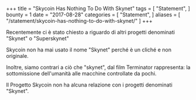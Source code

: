 +++
title = "Skycoin Has Nothing To Do With Skynet"
tags = [
    "Statement",
]
bounty = 1
date = "2017-08-28"
categories = [
    "Statement",
]
aliases = [
	"/statement/skycoin-has-nothing-to-do-with-skynet/"
]
+++

Recentemente ci è stato chiesto a riguardo di altri progetti denominati "Skynet" o "Superskynet"

Skycoin non ha mai usato il nome "Skynet" perché è un cliché e non originale.

Inoltre, siamo contrari a ciò che "skynet", dal film Terminator rappresenta:
la sottomissione dell'umanità alle macchine controllate da pochi.

Il Progetto Skycoin non ha alcuna relazione con i progetti denominati "Skynet".
